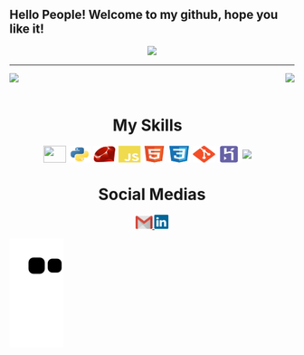 ## Hello People! Welcome to my github, hope you like it!
<p align="center">
  <img src="https://miro.medium.com/max/2048/1*OohqW5DGh9CQS4hLY5FXzA.png" height="230"/>
</p>
<hr>
<div>
  <img  height="180em" src="https://github-readme-stats.vercel.app/api?username=Gugu21v1&show_icons=true&theme=dark&include_all_commits=true&count_private=true"/>
  <img align="right" height="180em" src="https://github-readme-stats.vercel.app/api/top-langs/?username=Gugu21v1&layout=compact&langs_count=16&theme=dark"/>
</div>
<br>

<div  align="center"> 
    <h1 align="center">My Skills </h1>
    <img align="center" src="https://cdn.iconscout.com/icon/free/png-256/mysql-3521596-2945040.png?raw=true" height="30" width="40">
    <img align="center" height="30" width="40" alt="python-icon" src="https://raw.githubusercontent.com/devicons/devicon/master/icons/python/python-original.svg">
    <img align="center" height="30" width="40" alt="nodejs-icon" src="https://raw.githubusercontent.com/devicons/devicon/master/icons/ruby/ruby-original.svg">
    <img align="center" height="30" width="40" alt="js-icon"  src="https://raw.githubusercontent.com/devicons/devicon/master/icons/javascript/javascript-plain.svg">
    <img align="center" height="30" width="40" alt="html-icon" src="https://raw.githubusercontent.com/devicons/devicon/master/icons/html5/html5-original.svg">
    <img align="center" height="30" width="40" alt="css-icon" src="https://raw.githubusercontent.com/devicons/devicon/master/icons/css3/css3-original.svg">
    <img align="center" height="30" width="40" alt="git" src="https://raw.githubusercontent.com/devicons/devicon/master/icons/git/git-original.svg">
    <img align="center" height="30" width="40" alt="git" src="https://raw.githubusercontent.com/devicons/devicon/master/icons/heroku/heroku-plain.svg">
    <img align="center" src="https://cdn.iconscout.com/icon/free/png-256/visual-studio-code-3251603-2724650.png?raw=true](https://github.com/devicons/devicon/blob/master/icons/vscode/vscode-original.svg?short_path=744014d" height="30">

  <h1 align="center">Social Medias</h1>
    <a href = "mailto: lgfs2903@gmail.com">
      <img width="30" src="gmail.svg">
    </a>
    <a href = "https://www.linkedin.com/in/luiz-gustavo-frota-santos-529071264/">
      <img width="25" src="linkedin.svg">
    </a>
</div>
  
  
![snake gif](https://github.com/Gugu21v1/Gugu21v1/blob/output/github-contribution-grid-snake.svg)
